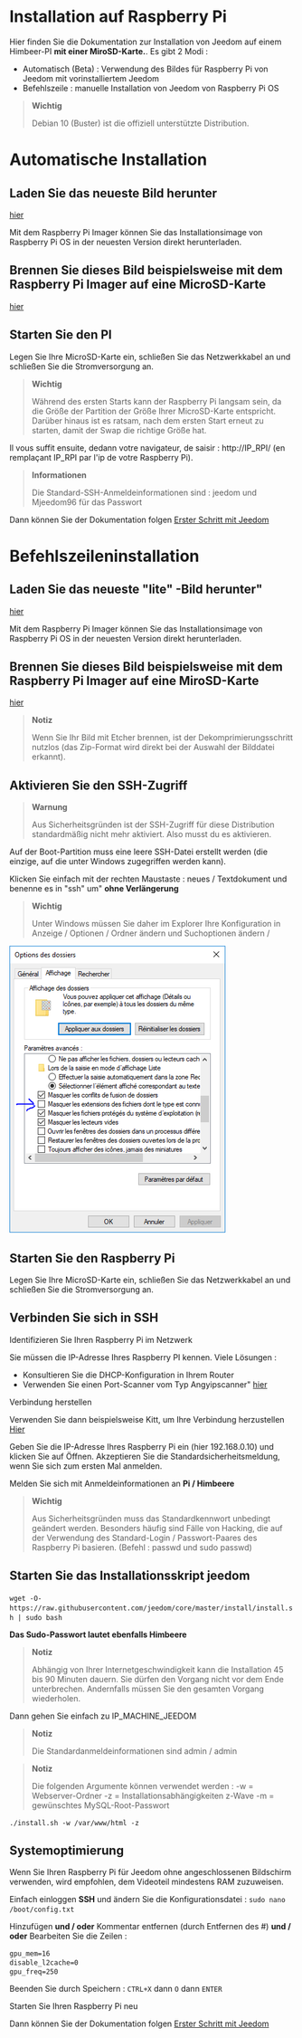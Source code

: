 # Installation auf Raspberry Pi

Hier finden Sie die Dokumentation zur Installation von Jeedom auf einem Himbeer-PI **mit einer MiroSD-Karte.**. Es gibt 2 Modi :

- Automatisch (Beta) : Verwendung des Bildes für Raspberry Pi von Jeedom mit vorinstalliertem Jeedom
- Befehlszeile : manuelle Installation von Jeedom von Raspberry Pi OS

> **Wichtig**
>
> Debian 10 (Buster) ist die offiziell unterstützte Distribution.

# Automatische Installation

## Laden Sie das neueste Bild herunter

[hier](https://images.jeedom.com/rpi/)

Mit dem Raspberry Pi Imager können Sie das Installationsimage von Raspberry Pi OS in der neuesten Version direkt herunterladen.

## Brennen Sie dieses Bild beispielsweise mit dem Raspberry Pi Imager auf eine MicroSD-Karte

[hier](https://www.raspberrypi.org/downloads/)

## Starten Sie den PI

Legen Sie Ihre MicroSD-Karte ein, schließen Sie das Netzwerkkabel an und schließen Sie die Stromversorgung an.

> **Wichtig**
>
> Während des ersten Starts kann der Raspberry Pi langsam sein, da die Größe der Partition der Größe Ihrer MicroSD-Karte entspricht. Darüber hinaus ist es ratsam, nach dem ersten Start erneut zu starten, damit der Swap die richtige Größe hat.

Il vous suffit ensuite, dedann votre navigateur, de saisir : http://IP_RPI/ (en remplaçant IP_RPI par l'ip de votre Raspberry Pi).

> **Informationen**
>
> Die Standard-SSH-Anmeldeinformationen sind : jeedom und Mjeedom96 für das Passwort 

Dann können Sie der Dokumentation folgen [Erster Schritt mit Jeedom](https://doc.jeedom.com/de_DE/premiers-pas/index)

# Befehlszeileninstallation

## Laden Sie das neueste "lite" -Bild herunter"

[hier](https://downloads.raspberrypi.org/raspbian_lite_latest)

Mit dem Raspberry Pi Imager können Sie das Installationsimage von Raspberry Pi OS in der neuesten Version direkt herunterladen.

## Brennen Sie dieses Bild beispielsweise mit dem Raspberry Pi Imager auf eine MiroSD-Karte

[hier](https://www.raspberrypi.org/downloads/)

> **Notiz**
>
> Wenn Sie Ihr Bild mit Etcher brennen, ist der Dekomprimierungsschritt nutzlos (das Zip-Format wird direkt bei der Auswahl der Bilddatei erkannt).

## Aktivieren Sie den SSH-Zugriff

> **Warnung**
>
> Aus Sicherheitsgründen ist der SSH-Zugriff für diese Distribution standardmäßig nicht mehr aktiviert. Also musst du es aktivieren.

Auf der Boot-Partition muss eine leere SSH-Datei erstellt werden (die einzige, auf die unter Windows zugegriffen werden kann).

Klicken Sie einfach mit der rechten Maustaste : neues / Textdokument und benenne es in "ssh" um" **ohne Verlängerung**

> **Wichtig**
>
> Unter Windows müssen Sie daher im Explorer Ihre Konfiguration in Anzeige / Optionen / Ordner ändern und Suchoptionen ändern /

![ExtensionFichier](images/ExtensionFichier.PNG)

## Starten Sie den Raspberry Pi

Legen Sie Ihre MicroSD-Karte ein, schließen Sie das Netzwerkkabel an und schließen Sie die Stromversorgung an.

## Verbinden Sie sich in SSH

Identifizieren Sie Ihren Raspberry Pi im Netzwerk

Sie müssen die IP-Adresse Ihres Raspberry PI kennen. Viele Lösungen :

-   Konsultieren Sie die DHCP-Konfiguration in Ihrem Router
-   Verwenden Sie einen Port-Scanner vom Typ Angyipscanner" [hier](http://angryip.org/download/#windows)

Verbindung herstellen

Verwenden Sie dann beispielsweise Kitt, um Ihre Verbindung herzustellen [Hier](http://www.putty.org/)

Geben Sie die IP-Adresse Ihres Raspberry Pi ein (hier 192.168.0.10) und klicken Sie auf Öffnen. Akzeptieren Sie die Standardsicherheitsmeldung, wenn Sie sich zum ersten Mal anmelden.

Melden Sie sich mit Anmeldeinformationen an **Pi / Himbeere**

> **Wichtig**
>
> Aus Sicherheitsgründen muss das Standardkennwort unbedingt geändert werden. Besonders häufig sind Fälle von Hacking, die auf der Verwendung des Standard-Login / Passwort-Paares des Raspberry Pi basieren. (Befehl : passwd und sudo passwd)

## Starten Sie das Installationsskript jeedom

``wget -O- https://raw.githubusercontent.com/jeedom/core/master/install/install.sh | sudo bash``

**Das Sudo-Passwort lautet ebenfalls Himbeere**

> **Notiz**
>
> Abhängig von Ihrer Internetgeschwindigkeit kann die Installation 45 bis 90 Minuten dauern. Sie dürfen den Vorgang nicht vor dem Ende unterbrechen. Andernfalls müssen Sie den gesamten Vorgang wiederholen.

Dann gehen Sie einfach zu IP\_MACHINE\_JEEDOM

> **Notiz**
>
> Die Standardanmeldeinformationen sind admin / admin

> **Notiz**
>
> Die folgenden Argumente können verwendet werden : -w = Webserver-Ordner -z = Installationsabhängigkeiten z-Wave -m = gewünschtes MySQL-Root-Passwort

````
./install.sh -w /var/www/html -z
````

## Systemoptimierung

Wenn Sie Ihren Raspberry Pi für Jeedom ohne angeschlossenen Bildschirm verwenden, wird empfohlen, dem Videoteil mindestens RAM zuzuweisen.

Einfach einloggen **SSH** und ändern Sie die Konfigurationsdatei : ``sudo nano /boot/config.txt``

Hinzufügen **und / oder** Kommentar entfernen (durch Entfernen des #) **und / oder** Bearbeiten Sie die Zeilen :

````
gpu_mem=16
disable_l2cache=0
gpu_freq=250
````

Beenden Sie durch Speichern : ``CTRL+X`` dann ``O`` dann ``ENTER``

Starten Sie Ihren Raspberry Pi neu

Dann können Sie der Dokumentation folgen [Erster Schritt mit Jeedom](https://doc.jeedom.com/de_DE/premiers-pas/index)
